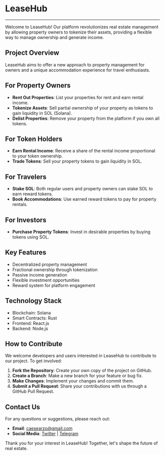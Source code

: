 # LeaseHub
---

Welcome to LeaseHub! Our platform revolutionizes real estate management by allowing property owners to tokenize their assets, providing a flexible way to manage ownership and generate income.

## Project Overview

LeaseHub aims to offer a new approach to property management for owners and a unique accommodation experience for travel enthusiasts.

## For Property Owners

- **Rent Out Properties**: List your properties for rent and earn rental income.
- **Tokenize Assets**: Sell partial ownership of your property as tokens to gain liquidity in SOL (Solana).
- **Delist Properties**: Remove your property from the platform if you own all tokens.

## For Token Holders

- **Earn Rental Income**: Receive a share of the rental income proportional to your token ownership.
- **Trade Tokens**: Sell your property tokens to gain liquidity in SOL.

## For Travelers

- **Stake SOL**: Both regular users and property owners can stake SOL to earn reward tokens.
- **Book Accommodations**: Use earned reward tokens to pay for property rentals.

## For Investors

- **Purchase Property Tokens**: Invest in desirable properties by buying tokens using SOL.

## Key Features

- Decentralized property management
- Fractional ownership through tokenization
- Passive income generation
- Flexible investment opportunities
- Reward system for platform engagement

## Technology Stack

- Blockchain: Solana
- Smart Contracts: Rust
- Frontend: React.js
- Backend: Node.js

## How to Contribute

We welcome developers and users interested in LeaseHub to contribute to our project. To get involved:

1. **Fork the Repository**: Create your own copy of the project on GitHub.
2. **Create a Branch**: Make a new branch for your feature or bug fix.
3. **Make Changes**: Implement your changes and commit them.
4. **Submit a Pull Request**: Share your contributions with us through a GitHub Pull Request.

## Contact Us

For any questions or suggestions, please reach out:

- **Email**: <caesearzo@gmail.com>
- **Social Media**: [Twitter](https://twitter.com/leasehub) | [Telegram](https://t.me/leasehub)

Thank you for your interest in LeaseHub! Together, let's shape the future of real estate.
